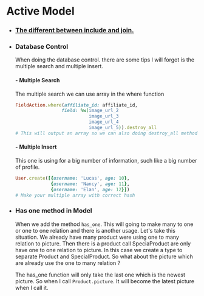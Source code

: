 # Active Model

* ### [The different between include and join.](http://tomdallimore.com/blog/includes-vs-joins-in-rails-when-and-where/)

* ### Database Control
  When doing the database control. there are some tips I will forgot is the multiple search and multiple insert.
  #### - Multiple Search
    The multiple search we can use array in the where function
    ``` Ruby
    FieldAction.where(affiliate_id: affiliate_id,
                     field: %w(image_url_2
                               image_url_3
                               image_url_4
                               image_url_5)).destroy_all
    # This will output an array so we can also doing destroy_all method
    ```
  #### - Multiple Insert
    This one is using for a big number of information, such like a big number of profile.
    ``` Ruby
    User.create([{username: 'Lucas', age: 10},
                 {username: 'Nancy', age: 11},
                 {username: 'Elan', age: 12}])
    # Make your multiple array with correct hash
  ```

* ### Has one method in Model
    When we add the method ```has_one```. This will going to make many to one or one to one relation and there is another usage. Let's take this situation. We already have many product were using one to many relation to picture. Then there is a product call SpeciaProduct are only have one to one relation to picture. In this case we create a type to separate Product and SpecialProduct. So what about the picture which are already use the one to many relation ?

    The has_one function will only take the last one which is the newest picture. So when I call ```Product.picture```. It will become the latest picture when I call it.

